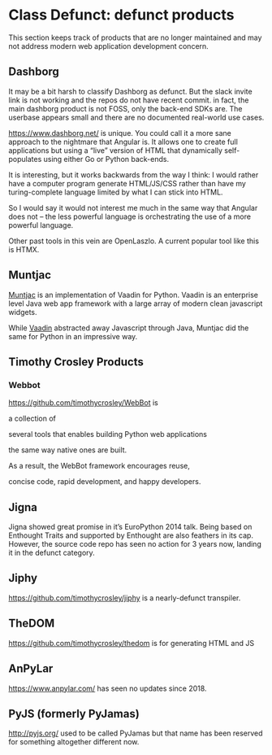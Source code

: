 # Class Defunct: defunct products
This section keeps track of products that are no longer maintained and may not address modern web application development concern.

## Dashborg
It may be a bit harsh to classify Dashborg as defunct. But the slack invite link is not working and the repos do not have recent commit. in fact, the main dashborg product is not FOSS, only the back-end SDKs are. The userbase appears small and there are no documented real-world use cases.

https://www.dashborg.net/ is unique. You could call it a more sane approach to the nightmare that Angular is. It allows one to create full applications but using a “live” version of HTML that dynamically self-populates using either Go or Python back-ends.

It is interesting, but it works backwards from the way I think: I would rather have a computer program generate HTML/JS/CSS rather than have my turing-complete language limited by what I can stick into HTML.

So I would say it would not interest me much in the same way that Angular does not – the less powerful language is orchestrating the use of a more powerful language.

Other past tools in this vein are OpenLaszlo. A current popular tool like this is HTMX.

## Muntjac
[Muntjac](https://github.com/rwl/muntjac) is an implementation of Vaadin for Python. Vaadin is an enterprise level Java web app framework with a large array of modern clean javascript widgets.

While [Vaadin](https://vaadin.com) abstracted away Javascript through Java, Muntjac did the same for Python in an impressive way.

## Timothy Crosley Products
### Webbot
https://github.com/timothycrosley/WebBot is

a collection of

several tools that enables building Python web applications

the same way native ones are built.

As a result, the WebBot framework encourages reuse,

concise code, rapid development, and happy developers.

## Jigna
Jigna showed great promise in it’s EuroPython 2014 talk. Being based on Enthought Traits and supported by Enthought are also feathers in its cap. However, the source code repo has seen no action for 3 years now, landing it in the defunct category.

## Jiphy
https://github.com/timothycrosley/jiphy is a nearly-defunct transpiler.

## TheDOM
https://github.com/timothycrosley/thedom is for generating HTML and JS

## AnPyLar
https://www.anpylar.com/ has seen no updates since 2018.

## PyJS (formerly PyJamas)
http://pyjs.org/ used to be called PyJamas but that name has been reserved for something altogether different now.
